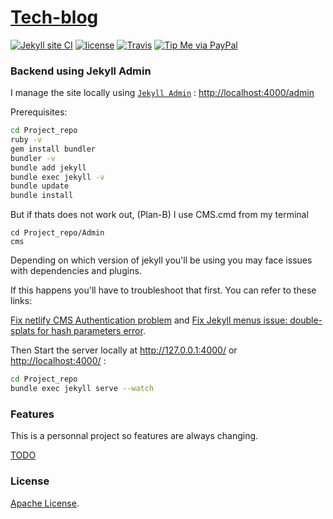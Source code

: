 # [Tech-blog](https://github.com/alainQtec/tech-blog)

[![Jekyll site CI](https://github.com/alainQtec/tech-blog/actions/workflows/jekyll.yml/badge.svg)](https://github.com/alainQtec/tech-blog/actions/workflows/jekyll.yml)
[![license](https://img.shields.io/github/license/alainQtec/tech-blog.svg)](https://github.com/alainQtec/tech-blog/blob/main/LICENSE)
[![Travis](https://img.shields.io/travis/alainQtec/tech-blog.svg)](https://app.travis-ci.com/alainQtec/tech-blog)
[![Tip Me via PayPal](https://img.shields.io/badge/PayPal-tip%20me-1462ab.svg?logo=paypal)](https://www.paypal.me/kitian616)

### **Backend using Jekyll Admin**

I manage the site locally using [`Jekyll Admin`](https://jekyll.github.io/jekyll-admin/) : [http://localhost:4000/admin](http://localhost:4000/admin)

Prerequisites:

```sh
cd Project_repo
ruby -v
gem install bundler
bundler -v
bundle add jekyll
bundle exec jekyll -v
bundle update
bundle install
```

But if thats does not work out, (Plan-B) I use CMS.cmd from my terminal <!-- This script should be smart enough to fix any errors in the Backend, and Quickly open the CMS -->

```batch
cd Project_repo/Admin
cms
```

Depending on which version of jekyll you'll be using you may face issues with dependencies and plugins.

If this happens you'll have to troubleshoot that first. You can refer to these links:

[Fix netlify CMS Authentication problem](https://github.com/netlify/netlify-cms/issues/1474) and [Fix Jekyll menus issue: double-splats for hash parameters error](https://github.com/forestryio/jekyll-menus/commit/6c8b53eeb0d4b58743fb6461aa94d84004c8a35d).

Then Start the server locally at <http://127.0.0.1:4000/> or <http://localhost:4000/> :

```bash
cd Project_repo
bundle exec jekyll serve --watch
```

### Features

This is a personnal project so features are always changing.

[TODO](TODO.md)

### License

[Apache License](https://github.com/alainQtec/tech-blog/blob/main/LICENSE).
